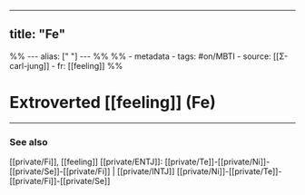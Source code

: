 
---
title: "Fe"
---


%% ---
alias: [" "]
--- %%
%% - metadata
	- tags: #on/MBTI 
	- source: [[Σ-carl-jung]]
	- fr: [[feeling]]
%%

# Extroverted [[feeling]] (Fe)

-------------
### See also
[[private/Fi]], [[feeling]]
[[private/ENTJ]]: [[private/Te]]-[[private/Ni]]-[[private/Se]]-[[private/Fi]] | [[private/INTJ]] [[private/Ni]]-[[private/Te]]-[[private/Fi]]-[[private/Se]]
